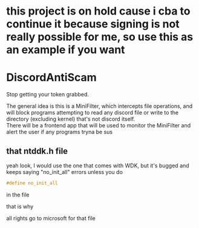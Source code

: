 # this project is on hold cause i cba to continue it because signing is not really possible for me, so use this as an example if you want

# DiscordAntiScam
Stop getting your token grabbed.

The general idea is this is a MiniFilter, which intercepts file operations, and will block programs attempting to read any discord file or write to the directory (excluding kernel) that's not discord itself.\
There will be a frontend app that will be used to monitor the MiniFilter and alert the user if any programs tryna be sus

## that ntddk.h file

yeah look, I would use the one that comes with WDK, but it's bugged and keeps saying "no_init_all" errors unless you do

```cpp
#define no_init_all
```
in the file

that is why

all rights go to microsoft for that file
